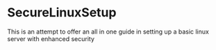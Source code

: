 SecureLinuxSetup
================

This is an attempt to offer an all in one guide in setting up a basic linux server with enhanced security
